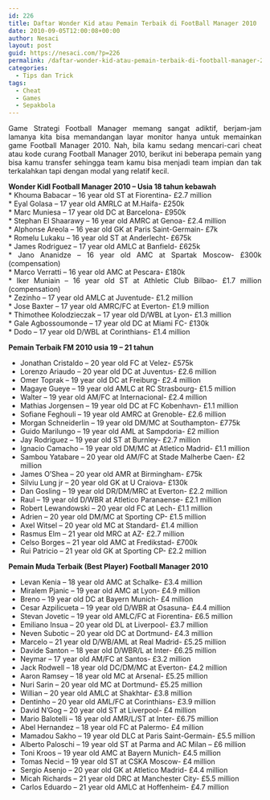 ```yaml
---
id: 226
title: Daftar Wonder Kid atau Pemain Terbaik di FootBall Manager 2010
date: 2010-09-05T12:00:08+00:00
author: Nesaci
layout: post
guid: https://nesaci.com/?p=226
permalink: /daftar-wonder-kid-atau-pemain-terbaik-di-football-manager-2010/
categories:
  - Tips dan Trick
tags:
  - Cheat
  - Games
  - Sepakbola
---
```

<p style="text-align: justify;">
  Game Strategi Football Manager memang sangat adiktif, berjam-jam lamanya kita bisa memandangan layar monitor hanya untuk memainkan game Football Manager 2010. Nah, bila kamu sedang mencari-cari cheat atau kode curang Football Manager 2010, berikut ini beberapa pemain yang bisa kamu transfer sehingga team kamu bisa menjadi team impian dan tak terkalahkan tapi dengan modal yang relatif kecil.
</p>

<p style="text-align: justify;">
  <strong>Wonder Kidl Football Manager 2010 – Usia 18 tahun kebawah<br /> </strong>* Khouma Babacar – 16 year old ST at Fiorentina- £2.7 million<br /> * Eyal Golasa – 17 year old AMRLC at M.Haifa- £250k<br /> * Marc Muniesa – 17 year old DC at Barcelona- £950k<br /> * Stephan El Shaarawy – 16 year old AMRC at Genoa- £2.4 million<br /> * Alphonse Areola – 16 year old GK at Paris Saint-Germain- £7k<br /> * Romelu Lukaku – 16 year old ST at Anderlecht- £675k<br /> * James Rodriguez – 17 year old AMLC at Banfield- £625k<br /> * Jano Ananidze – 16 year old AMC at Spartak Moscow- £300k (compensation)<br /> * Marco Verratti – 16 year old AMC at Pescara- £180k<br /> * Iker Muniain – 16 year old ST at Athletic Club Bilbao- £1.7 million (compensation)<br /> * Zezinho – 17 year old AMLC at Juventude- £1.2 million<br /> * Jose Baxter – 17 year old AMRC/FC at Everton- £1.9 million<br /> * Thimothee Kolodzieczak – 17 year old D/WBL at Lyon- £1.3 million<br /> * Gale Agbossoumonde – 17 year old DC at Miami FC- £130k<br /> * Dodo – 17 year old D/WBL at Corinthians- £1.4 million
</p>

**Pemain Terbaik FM 2010 usia 19 &#8211; 21 tahun**

* Jonathan Cristaldo – 20 year old FC at Velez- £575k  
* Lorenzo Ariaudo – 20 year old DC at Juventus- £2.6 million  
* Omer Toprak – 19 year old DC at Freiburg- £2.4 million  
* Magaye Gueye – 19 year old AMLC at RC Strasbourg- £1.5 million  
* Walter – 19 year old AM/FC at Internacional- £2.4 million  
* Mathias Jorgensen – 19 year old DC at FC Kobenhavn- £1.1 million  
* Sofiane Feghouli – 19 year old AMRC at Grenoble- £2.6 million  
* Morgan Schneiderlin – 19 year old DM/MC at Southampton- £775k  
* Guido Marilungo – 19 year old AML at Sampdoria- £2 million  
* Jay Rodriguez – 19 year old ST at Burnley- £2.7 million  
* Ignacio Camacho – 19 year old DM/MC at Atletico Madrid- £1.1 million  
* Sambou Yatabare – 20 year old AM/FC at Stade Malherbe Caen- £2 million  
* James O&#8217;Shea – 20 year old AMR at Birmingham- £75k  
* Silviu Lung jr – 20 year old GK at U Craiova- £130k  
* Dan Gosling – 19 year old DR/DM/MRC at Everton- £2.2 million  
* Raul – 19 year old D/WBR at Atletico Paranaense- £2.1 million  
* Robert Lewandowski – 20 year old FC at Lech- £1.1 million  
* Adrien – 20 year old DM/MC at Sporting CP- £1.5 million  
* Axel Witsel – 20 year old MC at Standard- £1.4 million  
* Rasmus Elm – 21 year old MRC at AZ- £2.7 million  
* Celso Borges – 21 year old AMC at Fredikstad- £700k  
* Rui Patricio – 21 year old GK at Sporting CP- £2.2 million

**Pemain Muda Terbaik (Best Player) Football Manager 2010**

* Levan Kenia – 18 year old AMC at Schalke- £3.4 million  
* Miralem Pjanic – 19 year old AMC at Lyon- £4.9 million  
* Breno – 19 year old DC at Bayern Munich- £4 million  
* Cesar Azpilicueta – 19 year old D/WBR at Osasuna- £4.4 million  
* Stevan Jovetic – 19 year old AMLC/FC at Fiorentina- £6.5 million  
* Emiliano Insua – 20 year old DL at Liverpool- £3.7 million  
* Neven Subotic – 20 year old DC at Dortmund- £4.3 million  
* Marcelo – 21 year old D/WB/AML at Real Madrid- £5.25 million  
* Davide Santon – 18 year old D/WBR/L at Inter- £6.25 million  
* Neymar – 17 year old AM/FC at Santos- £3.2 million  
* Jack Rodwell – 18 year old DC/DM/MC at Everton- £4.2 million  
* Aaron Ramsey – 18 year old MC at Arsenal- £5.25 million  
* Nuri Sarin – 20 year old MC at Dortmund- £5.25 million  
* Willian – 20 year old AMLC at Shakhtar- £3.8 million  
* Dentinho – 20 year old AML/FC at Corinthians- £3.9 million  
* David N’Gog – 20 year old ST at Liverpool- £4 million  
* Mario Balotelli – 18 year old AMR/L/ST at Inter- £6.75 million  
* Abel Hernandez – 18 year old FC at Palermo- £4 million  
* Mamadou Sakho – 19 year old DLC at Paris Saint-Germain- £5.5 million  
* Alberto Paloschi – 19 year old ST at Parma and AC Milan &#8211; £6 million  
* Toni Kroos – 19 year old AMC at Bayern Munich- £4.5 million  
* Tomas Necid – 19 year old ST at CSKA Moscow- £4 million  
* Sergio Asenjo – 20 year old GK at Atletico Madrid- £4.4 million  
* Micah Richards – 21 year old DRC at Manchester City- £5.5 million  
* Carlos Eduardo – 21 year old AMLC at Hoffenheim- £4.7 million